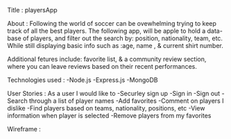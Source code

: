 Title : playersApp

About : Following the world of soccer can be ovewhelming trying to keep track of all the best players. The following app, will be apple to hold a data-base of players, and filter out the search by: position, nationality, team, etc. While still displaying  basic info such as :age, name , & current shirt number.

Additional fetures include: favorite list, & a community review section, where you can leave reviews based on their recent performances.

Technologies used : 
    -Node.js
    -Express.js
    -MongoDB

User Stories : As a user I would like to
    -Securley sign up
    -Sign in 
    -Sign out 
    -Search through a list of player names 
    -Add favorites
    -Comment on players I dislike
    -Find players based on teams, nationality, positions, etc
    -View information when player is selected
    -Remove players from my favorites


Wireframe :



